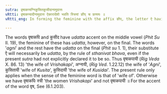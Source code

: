 ```yaml
---
sutra: वृषाकप्यग्निकुसितकुसीदानामुदात्तः
vRtti: वृषाकप्यादीनामुदात्त ऐकारादेशो भवति स्त्रियां ङीप् च प्रत्ययः ॥
vRtti_eng: In forming the feminine with the affix ङीप्, the letter ऐ having _udatta_ accent is the substitute of the finals of वृषाकपि, अग्नि, कुसित and कुसीद ॥

---
```

The words वृषाकपि and कुसीद have _udatta_ accent on the middle vowel (_Phit_ _Su_ II. 19), the feminine of these has _udatta_, however, on the final. The words '_agni_' and the rest have the _udatta_ on the final (_Phit_ _su_ 1. 1), their substitute ऐ will necessarily be _udatta_, by the rule of _sthanivat_ _bhava_, even if the present _sutra_ had not explicitly declared it to be so. Thus वृषाकपायी (_Rig_ _Veda_ X. 86. 13) 'the wife of _Vrishakapi_', अग्नायी, (_Rig_ _Ved_. 1.22.12) the wife of '_Agni_', कुसितायी 'wife of _Kusita_', कुसिदायी 'the wife of _Kusidai_'. The present rule only applies when the sense of the feminine word is that of 'wife of'. Otherwise we have वृषाकपिः स्त्री 'the women _Vrishakapi_' and not वृषाकपायी ॥ For the accent of the word वृष, See (6.1.203).